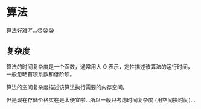 # 算法

算法好难吖...😞😫😭

## 复杂度

算法的时间复杂度是一个函数，通常用大 O 表示，定性描述该算法的运行时间，一般忽略首项系数和低阶项。

算法的空间复杂度描述该算法执行需要的内存空间。

但是现在存储价格实在是太便宜啦...所以一般只考虑时间复杂度 (用空间换时间)...
